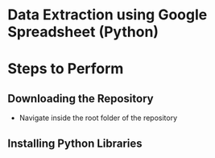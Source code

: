 # Data Extraction using Google Spreadsheet (Python)

# Steps to Perform

## Downloading the Repository
* Navigate inside the root folder of the repository

## Installing Python Libraries
